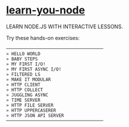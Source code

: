 [learn-you-node](http://nodeschool.io/#learn-you-node)
==============

LEARN NODE.JS WITH INTERACTIVE LESSONS.

Try these hands-on exercises:
                              
    ───────────────────────────────────── 
    » HELLO WORLD                                           
    » BABY STEPS                                            
    » MY FIRST I/O!                                         
    » MY FIRST ASYNC I/O!                                   
    » FILTERED LS                                           
    » MAKE IT MODULAR                                       
    » HTTP CLIENT                                           
    » HTTP COLLECT                                          
    » JUGGLING ASYNC                                        
    » TIME SERVER                                                      
    » HTTP FILE SERVER                                                 
    » HTTP UPPERCASERER                                                
    » HTTP JSON API SERVER                                             
    ───────────────────────────────────── 
    
